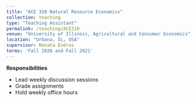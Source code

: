 ```yaml
---
title: "ACE 310 Natural Resource Economics"
collection: teaching
type: "Teaching Assistant"
permalink: /teaching/ACE310
venue: "University of Illinois, Agricultural and Consumer Economics"
location: "Urbana, IL, USA"
supervisor: Renata Endres
terms: 'Fall 2020 and Fall 2021'
---
```

**Responsibilities**
* Lead weekly discussion sessions
* Grade assignments
* Hold weekly office hours

